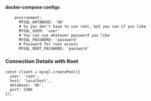#### docker-compose configs

```
    environment:
      MYSQL_DATABASE: 'db'
      # So you don't have to use root, but you can if you like
      MYSQL_USER: 'user'
      # You can use whatever password you like
      MYSQL_PASSWORD: 'password'
      # Password for root access
      MYSQL_ROOT_PASSWORD: 'password'
```

### Connection Details with Root 

```
const client = mysql.createPool({
  user: 'root',
  host: 'localhost',
  database: 'db',
  port: 3306
});
```